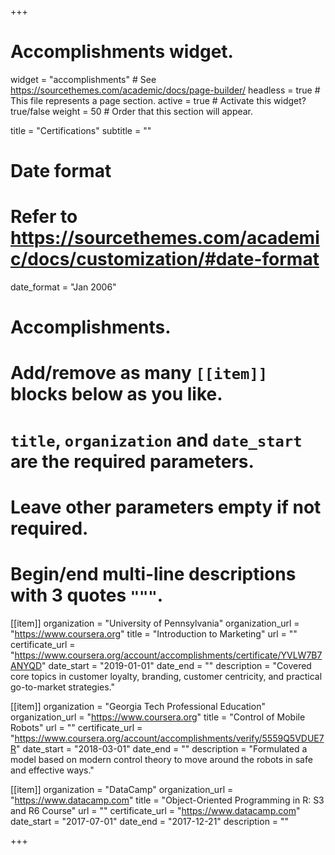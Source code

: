 +++
# Accomplishments widget.
widget = "accomplishments"  # See https://sourcethemes.com/academic/docs/page-builder/
headless = true  # This file represents a page section.
active = true  # Activate this widget? true/false
weight = 50  # Order that this section will appear.

title = "Certifications"
subtitle = ""

# Date format
#   Refer to https://sourcethemes.com/academic/docs/customization/#date-format
date_format = "Jan 2006"

# Accomplishments.
#   Add/remove as many `[[item]]` blocks below as you like.
#   `title`, `organization` and `date_start` are the required parameters.
#   Leave other parameters empty if not required.
#   Begin/end multi-line descriptions with 3 quotes `"""`.

[[item]]
  organization = "University of Pennsylvania"
  organization_url = "https://www.coursera.org"
  title = "Introduction to Marketing"
  url = ""
  certificate_url = "https://www.coursera.org/account/accomplishments/certificate/YVLW7B7ANYQD"
  date_start = "2019-01-01"
  date_end = ""
  description = "Covered core topics in customer loyalty, branding, customer centricity, and practical go-to-market strategies."

[[item]]
  organization = "Georgia Tech Professional Education"
  organization_url = "https://www.coursera.org"
  title = "Control of Mobile Robots"
  url = ""
  certificate_url = "https://www.coursera.org/account/accomplishments/verify/5559Q5VDUE7R"
  date_start = "2018-03-01"
  date_end = ""
  description = "Formulated a model based on modern control theory to move around the robots in safe and effective ways."
  
[[item]]
  organization = "DataCamp"
  organization_url = "https://www.datacamp.com"
  title = "Object-Oriented Programming in R: S3 and R6 Course"
  url = ""
  certificate_url = "https://www.datacamp.com"
  date_start = "2017-07-01"
  date_end = "2017-12-21"
  description = ""

+++
